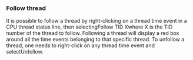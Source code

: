 ### Follow thread

It is possible to follow a thread by right-clicking on a thread time event in a CPU thread status line, then selectingFollow TID Xwhere X is the TID number of the thread to follow. Following a thread will display a red box around all the time events belonging to that specific thread. To unfollow a thread, one needs to right-click on any thread time event and selectUnfollow.